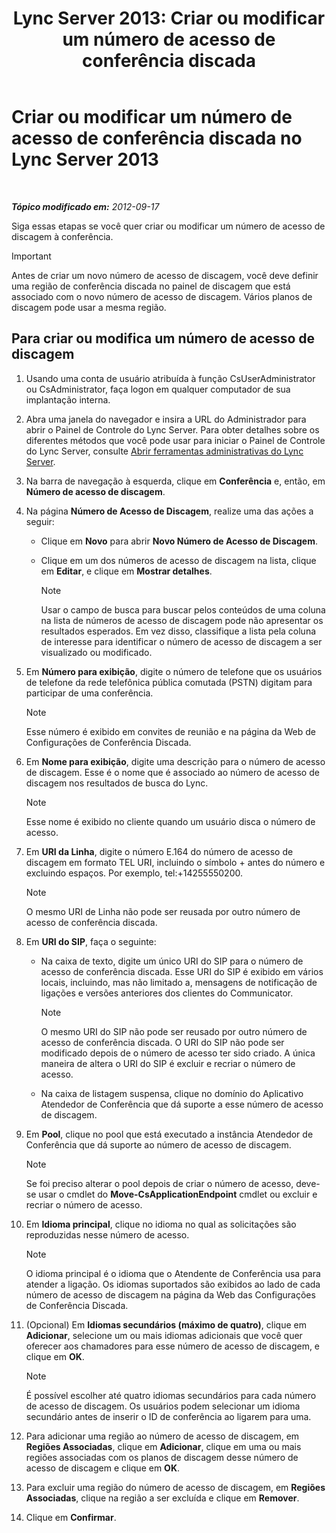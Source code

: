 ﻿---
title: 'Lync Server 2013: Criar ou modificar um número de acesso de conferência discada'
TOCTitle: Criar ou modificar um número de acesso de conferência discada
ms:assetid: 06f55c28-57f8-4d4e-8313-9740846796d9
ms:mtpsurl: https://technet.microsoft.com/pt-br/library/Gg398126(v=OCS.15)
ms:contentKeyID: 49305774
ms.date: 05/19/2016
mtps_version: v=OCS.15
ms.translationtype: HT
---

# Criar ou modificar um número de acesso de conferência discada no Lync Server 2013

 

_**Tópico modificado em:** 2012-09-17_

Siga essas etapas se você quer criar ou modificar um número de acesso de discagem à conferência.

> [!important]  
> Antes de criar um novo número de acesso de discagem, você deve definir uma região de conferência discada no painel de discagem que está associado com o novo número de acesso de discagem. Vários planos de discagem pode usar a mesma região.

## Para criar ou modifica um número de acesso de discagem

1.  Usando uma conta de usuário atribuída à função CsUserAdministrator ou CsAdministrator, faça logon em qualquer computador de sua implantação interna.

2.  Abra uma janela do navegador e insira a URL do Administrador para abrir o Painel de Controle do Lync Server. Para obter detalhes sobre os diferentes métodos que você pode usar para iniciar o Painel de Controle do Lync Server, consulte [Abrir ferramentas administrativas do Lync Server](lync-server-2013-open-lync-server-administrative-tools.md).

3.  Na barra de navegação à esquerda, clique em **Conferência** e, então, em **Número de acesso de discagem**.

4.  Na página **Número de Acesso de Discagem**, realize uma das ações a seguir:
    
      - Clique em **Novo** para abrir **Novo Número de Acesso de Discagem**.
    
      - Clique em um dos números de acesso de discagem na lista, clique em **Editar**, e clique em **Mostrar detalhes**.
        
        > [!note]  
        > Usar o campo de busca para buscar pelos conteúdos de uma coluna na lista de números de acesso de discagem pode não apresentar os resultados esperados. Em vez disso, classifique a lista pela coluna de interesse para identificar o número de acesso de discagem a ser visualizado ou modificado.

5.  Em **Número para exibição**, digite o número de telefone que os usuários de telefone da rede telefônica pública comutada (PSTN) digitam para participar de uma conferência.
    
    > [!note]  
    > Esse número é exibido em convites de reunião e na página da Web de Configurações de Conferência Discada.

6.  Em **Nome para exibição**, digite uma descrição para o número de acesso de discagem. Esse é o nome que é associado ao número de acesso de discagem nos resultados de busca do Lync.
    
    > [!note]  
    > Esse nome é exibido no cliente quando um usuário disca o número de acesso.

7.  Em **URI da Linha**, digite o número E.164 do número de acesso de discagem em formato TEL URI, incluindo o símbolo + antes do número e excluindo espaços. Por exemplo, tel:+14255550200.
    
    > [!note]  
    > O mesmo URI de Linha não pode ser reusada por outro número de acesso de conferência discada.

8.  Em **URI do SIP**, faça o seguinte:
    
      - Na caixa de texto, digite um único URI do SIP para o número de acesso de conferência discada. Esse URI do SIP é exibido em vários locais, incluindo, mas não limitado a, mensagens de notificação de ligações e versões anteriores dos clientes do Communicator.
        
        > [!note]  
        > O mesmo URI do SIP não pode ser reusado por outro número de acesso de conferência discada. O URI do SIP não pode ser modificado depois de o número de acesso ter sido criado. A única maneira de altera o URI do SIP é excluir e recriar o número de acesso.    
      - Na caixa de listagem suspensa, clique no domínio do Aplicativo Atendedor de Conferência que dá suporte a esse número de acesso de discagem.

9.  Em **Pool**, clique no pool que está executado a instância Atendedor de Conferência que dá suporte ao número de acesso de discagem.
    
    > [!note]  
    > Se foi preciso alterar o pool depois de criar o número de acesso, deve-se usar o cmdlet do <strong>Move-CsApplicationEndpoint</strong> cmdlet ou excluir e recriar o número de acesso.

10. Em **Idioma principal**, clique no idioma no qual as solicitações são reproduzidas nesse número de acesso.
    
    > [!note]  
    > O idioma principal é o idioma que o Atendente de Conferência usa para atender a ligação. Os idiomas suportados são exibidos ao lado de cada número de acesso de discagem na página da Web das Configurações de Conferência Discada.

11. (Opcional) Em **Idiomas secundários (máximo de quatro)**, clique em **Adicionar**, selecione um ou mais idiomas adicionais que você quer oferecer aos chamadores para esse número de acesso de discagem, e clique em **OK**.
    
    > [!note]  
    > É possível escolher até quatro idiomas secundários para cada número de acesso de discagem. Os usuários podem selecionar um idioma secundário antes de inserir o ID de conferência ao ligarem para uma.

12. Para adicionar uma região ao número de acesso de discagem, em **Regiões Associadas**, clique em **Adicionar**, clique em uma ou mais regiões associadas com os planos de discagem desse número de acesso de discagem e clique em **OK**.

13. Para excluir uma região do número de acesso de discagem, em **Regiões Associadas**, clique na região a ser excluída e clique em **Remover**.

14. Clique em **Confirmar**.

